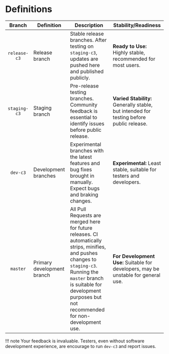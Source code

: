 # **Definitions**

|    Branch    | Definition | Description                                                                                                                                                                                                                                 | Stability/Readiness |
|:------------:|------------|---------------------------------------------------------------------------------------------------------------------------------------------------------------------------------------------------------------------------------------------|---|
| `release-c3` | Release branch | Stable release branches. After testing on `staging-c3`, updates are pushed here and published publicly.                                                                                                                            | **Ready to Use:** Highly stable, recommended for most users. |
| `staging-c3` | Staging branch | Pre-release testing branches. Community feedback is essential to identify issues before public release.                                                                                                                                     | **Varied Stability:** Generally stable, but intended for testing before public release. |
|   `dev-c3`   | Development branches | Experimental branches with the latest features and bug fixes brought in manually. Expect bugs and braking changes.                                                                                                                          | **Experimental:** Least stable, suitable for testers and developers. |
|   `master`   | Primary development branch | All Pull Requests are merged here for future releases. CI automatically strips, minifies, and pushes changes to `staging-c3`. Running the `master` branch is suitable for development purposes but not recommended for non-development use. | **For Development Use:** Suitable for developers, may be unstable for general use. |

!!! note
    Your feedback is invaluable. Testers, even without software development experience, are encourage to run `dev-c3` and report issues.
